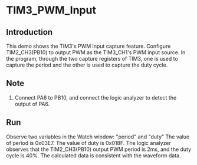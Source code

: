 # TIM3_PWM_Input 

## Introduction

This demo shows the  TIM3's PWM input capture feature. 
Configure TIM2_CH3(PB10)  to output PWM as the TIM3_CH1's PWM input source. 
In the program, through the two capture registers of TIM3, one is used to capture the period and the other is used to capture the duty cycle. 

## Note

1. Connect PA6 to PB10, and connect the logic analyzer to detect the output of PA6.

## Run

Observe two variables in the Watch window: "period" and "duty"
The value of period is 0x03E7.
The value of duty is 0x018F.
The logic analyzer observes that the TIM2_CH3(PB10) output PWM period is 2ms, and the duty cycle is 40%.
The calculated data is consistent with the waveform data.  